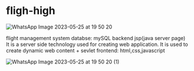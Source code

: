 # fligh-high
![WhatsApp Image 2023-05-25 at 19 50 20](https://github.com/adnanO999/fligh-high/assets/88556508/390329ae-8c14-43c6-b59d-c305e4855f06)

flight management system
databse: mySQL 
backend jsp(java server page) It is a server side technology used for creating web application. It is used to create dynamic web content + sevlet
frontend: html,css,javascript

![WhatsApp Image 2023-05-25 at 19 50 20 (1)](https://github.com/adnanO999/fligh-high/assets/88556508/9b1bbaa9-8977-4487-82f9-fff35b673ad1)

